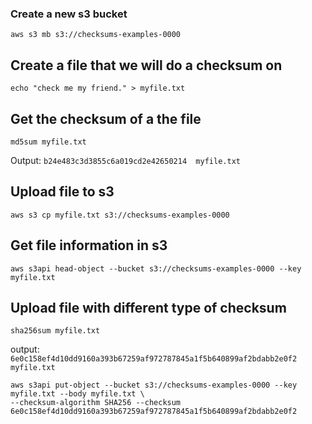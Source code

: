 ### Create a new s3 bucket


```
aws s3 mb s3://checksums-examples-0000
```

## Create a file that we will do a checksum on

```
echo "check me my friend." > myfile.txt
```

## Get the checksum of a the file

```
md5sum myfile.txt
```
Output: `b24e483c3d3855c6a019cd2e42650214  myfile.txt`

## Upload file to s3

```
aws s3 cp myfile.txt s3://checksums-examples-0000
```

## Get file information in s3

```
aws s3api head-object --bucket s3://checksums-examples-0000 --key myfile.txt
```

## Upload file with different type of checksum

```
sha256sum myfile.txt
```
output: `6e0c158ef4d10dd9160a393b67259af972787845a1f5b640899af2bdabb2e0f2  myfile.txt`

```
aws s3api put-object --bucket s3://checksums-examples-0000 --key myfile.txt --body myfile.txt \ 
--checksum-algorithm SHA256 --checksum 6e0c158ef4d10dd9160a393b67259af972787845a1f5b640899af2bdabb2e0f2
```

